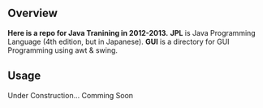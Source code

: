 
Overview
--------
**Here is a repo for Java Tranining in 2012-2013.**
**JPL** is Java Programming Language (4th edition, but in Japanese).
**GUI** is a directory for GUI Programming using awt & swing.

Usage
-----
Under Construction...
Comming Soon